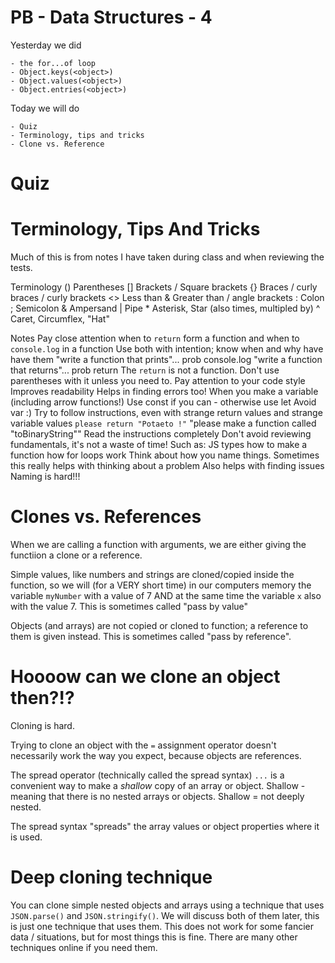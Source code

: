 # PB - Data Structures - 4

Yesterday we did

    - the for...of loop
    - Object.keys(<object>)
    - Object.values(<object>)
    - Object.entries(<object>)

Today we will do

    - Quiz
    - Terminology, tips and tricks
    - Clone vs. Reference

# Quiz

# Terminology, Tips And Tricks

Much of this is from notes I have taken during class and when reviewing the tests.

Terminology
    () Parentheses
    [] Brackets / Square brackets
    {} Braces / curly braces / curly brackets
    <> Less than & Greater than / angle brackets
    : Colon
    ; Semicolon
    & Ampersand 
    | Pipe
    * Asterisk, Star (also times, multipled by)
    ^ Caret, Circumflex, "Hat"

Notes
    Pay close attention when to `return` form a function and when to `console.log` in a function
        Use both with intention; know when and why have have them
        "write a function that prints"... prob console.log
        "write a function that returns"... prob return
    The `return` is not a function.
        Don't use parentheses with it unless you need to.
    Pay attention to your code style    
        Improves readability
        Helps in finding errors too!
    When you make a variable (including arrow functions!)
        Use const if you can - otherwise use let
        Avoid var :)
    Try to follow instructions, even with strange return values and strange variable values
        `please return "Potaeto !"`
        "please make a function called "toBinaryString""
        Read the instructions completely
    Don't avoid reviewing fundamentals, it's not a waste of time!
        Such as:
            JS types
            how to make a function
            how for loops work
    Think about how you name things.
        Sometimes this really helps with thinking about a problem
        Also helps with finding issues
        Naming is hard!!!


# Clones vs. References

When we are calling a function with arguments, we are either giving the functiion a clone or a reference.

Simple values, like numbers and strings are cloned/copied inside the function, so we will (for a VERY short time) in our computers memory the variable `myNumber` with a value of 7 AND at the same time the variable `x` also with the value 7. This is sometimes called "pass by value"

Objects (and arrays) are not copied or cloned to function; a reference to them is given instead. This is sometimes called "pass by reference".

# Hoooow can we clone an object then?!?

Cloning is hard.

Trying to clone an object with the `=` assignment operator doesn't necessarily work the way you expect, because objects are references.

The spread operator (technically called the spread syntax) `...` is a convenient way to make a *shallow* copy of an array or object. Shallow - meaning that there is no nested arrays or objects. Shallow = not deeply nested. 

The spread syntax "spreads" the array values or object properties where it is used.

# Deep cloning technique

You can clone simple nested objects and arrays using a technique that uses `JSON.parse()` and `JSON.stringify()`. We will discuss both of them later, this is just one technique that uses them. This does not work for some fancier data / situations, but for most things this is fine. There are many other techniques online if you need them.








